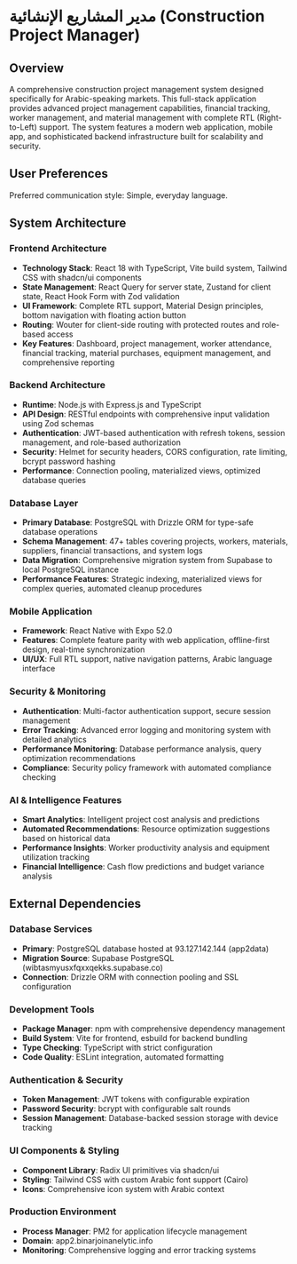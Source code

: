 # مدير المشاريع الإنشائية (Construction Project Manager)

## Overview
A comprehensive construction project management system designed specifically for Arabic-speaking markets. This full-stack application provides advanced project management capabilities, financial tracking, worker management, and material management with complete RTL (Right-to-Left) support. The system features a modern web application, mobile app, and sophisticated backend infrastructure built for scalability and security.

## User Preferences
Preferred communication style: Simple, everyday language.

## System Architecture

### Frontend Architecture
- **Technology Stack**: React 18 with TypeScript, Vite build system, Tailwind CSS with shadcn/ui components
- **State Management**: React Query for server state, Zustand for client state, React Hook Form with Zod validation
- **UI Framework**: Complete RTL support, Material Design principles, bottom navigation with floating action button
- **Routing**: Wouter for client-side routing with protected routes and role-based access
- **Key Features**: Dashboard, project management, worker attendance, financial tracking, material purchases, equipment management, and comprehensive reporting

### Backend Architecture
- **Runtime**: Node.js with Express.js and TypeScript
- **API Design**: RESTful endpoints with comprehensive input validation using Zod schemas
- **Authentication**: JWT-based authentication with refresh tokens, session management, and role-based authorization
- **Security**: Helmet for security headers, CORS configuration, rate limiting, bcrypt password hashing
- **Performance**: Connection pooling, materialized views, optimized database queries

### Database Layer
- **Primary Database**: PostgreSQL with Drizzle ORM for type-safe database operations
- **Schema Management**: 47+ tables covering projects, workers, materials, suppliers, financial transactions, and system logs
- **Data Migration**: Comprehensive migration system from Supabase to local PostgreSQL instance
- **Performance Features**: Strategic indexing, materialized views for complex queries, automated cleanup procedures

### Mobile Application
- **Framework**: React Native with Expo 52.0
- **Features**: Complete feature parity with web application, offline-first design, real-time synchronization
- **UI/UX**: Full RTL support, native navigation patterns, Arabic language interface

### Security & Monitoring
- **Authentication**: Multi-factor authentication support, secure session management
- **Error Tracking**: Advanced error logging and monitoring system with detailed analytics
- **Performance Monitoring**: Database performance analysis, query optimization recommendations
- **Compliance**: Security policy framework with automated compliance checking

### AI & Intelligence Features
- **Smart Analytics**: Intelligent project cost analysis and predictions
- **Automated Recommendations**: Resource optimization suggestions based on historical data
- **Performance Insights**: Worker productivity analysis and equipment utilization tracking
- **Financial Intelligence**: Cash flow predictions and budget variance analysis

## External Dependencies

### Database Services
- **Primary**: PostgreSQL database hosted at 93.127.142.144 (app2data)
- **Migration Source**: Supabase PostgreSQL (wibtasmyusxfqxxqekks.supabase.co)
- **Connection**: Drizzle ORM with connection pooling and SSL configuration

### Development Tools
- **Package Manager**: npm with comprehensive dependency management
- **Build System**: Vite for frontend, esbuild for backend bundling
- **Type Checking**: TypeScript with strict configuration
- **Code Quality**: ESLint integration, automated formatting

### Authentication & Security
- **Token Management**: JWT tokens with configurable expiration
- **Password Security**: bcrypt with configurable salt rounds
- **Session Management**: Database-backed session storage with device tracking

### UI Components & Styling
- **Component Library**: Radix UI primitives via shadcn/ui
- **Styling**: Tailwind CSS with custom Arabic font support (Cairo)
- **Icons**: Comprehensive icon system with Arabic context

### Production Environment
- **Process Manager**: PM2 for application lifecycle management
- **Domain**: app2.binarjoinanelytic.info
- **Monitoring**: Comprehensive logging and error tracking systems